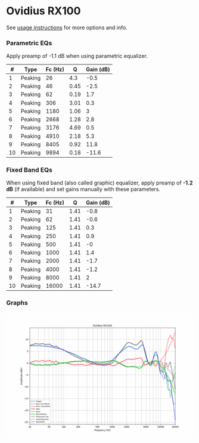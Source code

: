 # Ovidius RX100
See [usage instructions](https://github.com/jaakkopasanen/AutoEq#usage) for more options and info.

### Parametric EQs
Apply preamp of -1.1 dB when using parametric equalizer.

|   # | Type    |   Fc (Hz) |    Q |   Gain (dB) |
|-----|---------|-----------|------|-------------|
|   1 | Peaking |        26 | 4.3  |        -0.5 |
|   2 | Peaking |        46 | 0.45 |        -2.5 |
|   3 | Peaking |        62 | 0.19 |         1.7 |
|   4 | Peaking |       306 | 3.01 |         0.3 |
|   5 | Peaking |      1180 | 1.06 |         3   |
|   6 | Peaking |      2668 | 1.28 |         2.8 |
|   7 | Peaking |      3176 | 4.69 |         0.5 |
|   8 | Peaking |      4910 | 2.18 |         5.3 |
|   9 | Peaking |      8405 | 0.92 |        11.8 |
|  10 | Peaking |      9894 | 0.18 |       -11.6 |

### Fixed Band EQs
When using fixed band (also called graphic) equalizer, apply preamp of **-1.2 dB** (if available) and set gains manually with these parameters.

|   # | Type    |   Fc (Hz) |    Q |   Gain (dB) |
|-----|---------|-----------|------|-------------|
|   1 | Peaking |        31 | 1.41 |        -0.8 |
|   2 | Peaking |        62 | 1.41 |        -0.6 |
|   3 | Peaking |       125 | 1.41 |         0.3 |
|   4 | Peaking |       250 | 1.41 |         0.9 |
|   5 | Peaking |       500 | 1.41 |        -0   |
|   6 | Peaking |      1000 | 1.41 |         1.4 |
|   7 | Peaking |      2000 | 1.41 |        -1.7 |
|   8 | Peaking |      4000 | 1.41 |        -1.2 |
|   9 | Peaking |      8000 | 1.41 |         2   |
|  10 | Peaking |     16000 | 1.41 |       -14.7 |

### Graphs
![](./Ovidius%20RX100.png)
